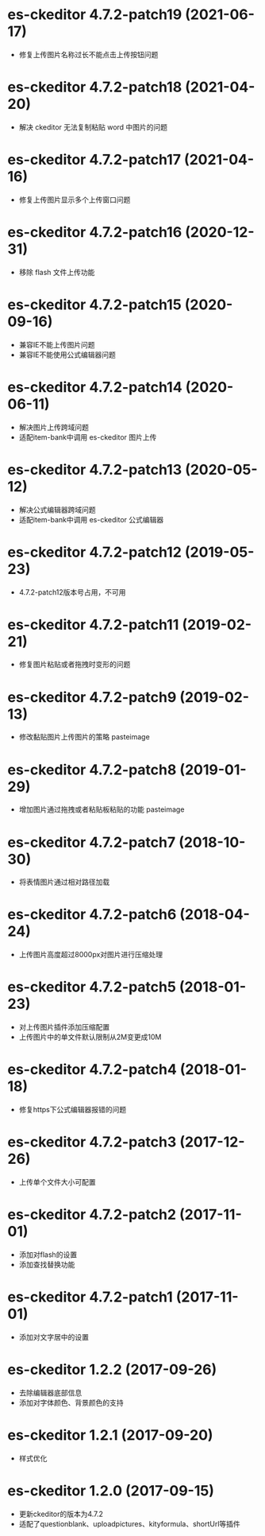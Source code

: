 # es-ckeditor 4.7.2-patch19 (2021-06-17)

* 修复上传图片名称过长不能点击上传按钮问题

# es-ckeditor 4.7.2-patch18 (2021-04-20)

* 解决 ckeditor 无法复制粘贴 word 中图片的问题

# es-ckeditor 4.7.2-patch17 (2021-04-16)

* 修复上传图片显示多个上传窗口问题

# es-ckeditor 4.7.2-patch16 (2020-12-31)

* 移除 flash 文件上传功能

# es-ckeditor 4.7.2-patch15 (2020-09-16)

* 兼容IE不能上传图片问题
* 兼容IE不能使用公式编辑器问题

# es-ckeditor 4.7.2-patch14 (2020-06-11)

* 解决图片上传跨域问题
* 适配item-bank中调用 es-ckeditor 图片上传

# es-ckeditor 4.7.2-patch13 (2020-05-12)

* 解决公式编辑器跨域问题
* 适配item-bank中调用 es-ckeditor 公式编辑器

# es-ckeditor 4.7.2-patch12 (2019-05-23)

* 4.7.2-patch12版本号占用，不可用

# es-ckeditor 4.7.2-patch11 (2019-02-21)

* 修复图片粘贴或者拖拽时变形的问题

# es-ckeditor 4.7.2-patch9 (2019-02-13)

* 修改黏贴图片上传图片的策略 pasteimage

# es-ckeditor 4.7.2-patch8 (2019-01-29)

* 增加图片通过拖拽或者粘贴板粘贴的功能 pasteimage

# es-ckeditor 4.7.2-patch7 (2018-10-30)

* 将表情图片通过相对路径加载

# es-ckeditor 4.7.2-patch6 (2018-04-24)

* 上传图片高度超过8000px对图片进行压缩处理

# es-ckeditor 4.7.2-patch5 (2018-01-23)

* 对上传图片插件添加压缩配置
* 上传图片中的单文件默认限制从2M变更成10M

# es-ckeditor 4.7.2-patch4 (2018-01-18)

* 修复https下公式编辑器报错的问题

# es-ckeditor 4.7.2-patch3 (2017-12-26)

* 上传单个文件大小可配置

# es-ckeditor 4.7.2-patch2 (2017-11-01)

* 添加对flash的设置
* 添加查找替换功能

# es-ckeditor 4.7.2-patch1 (2017-11-01)

* 添加对文字居中的设置

# es-ckeditor 1.2.2 (2017-09-26)

* 去除编辑器底部信息
* 添加对字体颜色、背景颜色的支持

# es-ckeditor 1.2.1 (2017-09-20)

* 样式优化

# es-ckeditor 1.2.0 (2017-09-15)

* 更新ckeditor的版本为4.7.2
* 适配了questionblank、uploadpictures、kityformula、shortUrl等插件
